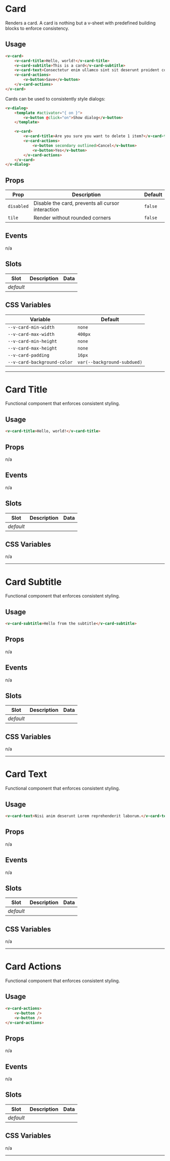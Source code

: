 # Card

Renders a card. A card is nothing but a v-sheet with predefined building blocks to enforce consistency.

## Usage

```html
<v-card>
	<v-card-title>Hello, world!</v-card-title>
	<v-card-subtitle>This is a card</v-card-subtitle>
	<v-card-text>Consectetur enim ullamco sint sit deserunt proident consectetur.</v-card-text>
	<v-card-actions>
		<v-button>Save</v-button>
	</v-card-actions>
</v-card>
```

Cards can be used to consistently style dialogs:

```html
<v-dialog>
	<template #activator="{ on }">
		<v-button @click="on">Show dialog</v-button>
	</template>

	<v-card>
		<v-card-title>Are you sure you want to delete 1 item?</v-card-title>
		<v-card-actions>
			<v-button secondary outlined>Cancel</v-button>
			<v-button>Yes</v-button>
		</v-card-actions>
	</v-card>
</v-dialog>
```

## Props
| Prop       | Description                                       | Default |
|------------|---------------------------------------------------|---------|
| `disabled` | Disable the card, prevents all cursor interaction | `false` |
| `tile`     | Render without rounded corners                    | `false` |

## Events
n/a

## Slots
| Slot      | Description | Data |
|-----------|-------------|------|
| _default_ |             |      |

## CSS Variables
| Variable                    | Default            |
|-----------------------------|--------------------|
| `--v-card-min-width`        | `none`             |
| `--v-card-max-width`        | `400px`            |
| `--v-card-min-height`       | `none`             |
| `--v-card-max-height`       | `none`             |
| `--v-card-padding`          | `16px`             |
| `--v-card-background-color` | `var(--background-subdued)` |

---

# Card Title

Functional component that enforces consistent styling.

## Usage

```html
<v-card-title>Hello, world!</v-card-title>
```

## Props
n/a

## Events
n/a

## Slots
| Slot      | Description | Data |
|-----------|-------------|------|
| _default_ |             |      |

## CSS Variables
n/a

---

# Card Subtitle

Functional component that enforces consistent styling.

## Usage

```html
<v-card-subtitle>Hello from the subtitle</v-card-subtitle>
```

## Props
n/a

## Events
n/a

## Slots
| Slot      | Description | Data |
|-----------|-------------|------|
| _default_ |             |      |

## CSS Variables
n/a

---

# Card Text

Functional component that enforces consistent styling.

## Usage

```html
<v-card-text>Nisi anim deserunt Lorem reprehenderit laborum.</v-card-text>
```

## Props
n/a

## Events
n/a

## Slots
| Slot      | Description | Data |
|-----------|-------------|------|
| _default_ |             |      |

## CSS Variables
n/a

---

# Card Actions

Functional component that enforces consistent styling.

## Usage

```html
<v-card-actions>
	<v-button />
	<v-button />
</v-card-actions>
```

## Props
n/a

## Events
n/a

## Slots
| Slot      | Description | Data |
|-----------|-------------|------|
| _default_ |             |      |

## CSS Variables
n/a

---
